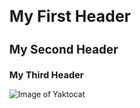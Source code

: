 # My First Header
## My Second Header
### My Third Header

![Image of Yaktocat](https://octodex.github.com/images/yaktocat.png)

